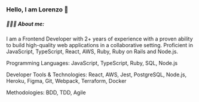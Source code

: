 ### Hello, I am Lorenzo 👋

##### 👨🏻‍💻 About me:

I am a Frontend Developer with 2+ years of experience with a proven ability to build high-quality web applications in a collaborative setting. Proficient in JavaScript, TypeScript, React, AWS, Ruby, Ruby on Rails and Node.js.

Programming Languages: JavaScript, TypeScript, Ruby, SQL, Node.js

Developer Tools & Technologies: React, AWS, Jest, PostgreSQL, Node.js, Heroku, Figma, Git, Webpack, Terraform, Docker

Methodologies: BDD, TDD, Agile 

<!--


